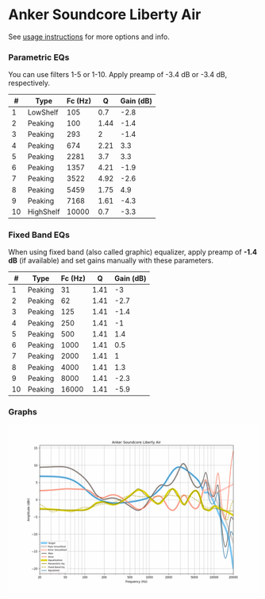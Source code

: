 # Anker Soundcore Liberty Air
See [usage instructions](https://github.com/jaakkopasanen/AutoEq#usage) for more options and info.

### Parametric EQs
You can use filters 1-5 or 1-10. Apply preamp of -3.4 dB or -3.4 dB, respectively.

|   # | Type      |   Fc (Hz) |    Q |   Gain (dB) |
|-----|-----------|-----------|------|-------------|
|   1 | LowShelf  |       105 | 0.7  |        -2.8 |
|   2 | Peaking   |       100 | 1.44 |        -1.4 |
|   3 | Peaking   |       293 | 2    |        -1.4 |
|   4 | Peaking   |       674 | 2.21 |         3.3 |
|   5 | Peaking   |      2281 | 3.7  |         3.3 |
|   6 | Peaking   |      1357 | 4.21 |        -1.9 |
|   7 | Peaking   |      3522 | 4.92 |        -2.6 |
|   8 | Peaking   |      5459 | 1.75 |         4.9 |
|   9 | Peaking   |      7168 | 1.61 |        -4.3 |
|  10 | HighShelf |     10000 | 0.7  |        -3.3 |

### Fixed Band EQs
When using fixed band (also called graphic) equalizer, apply preamp of **-1.4 dB** (if available) and set gains manually with these parameters.

|   # | Type    |   Fc (Hz) |    Q |   Gain (dB) |
|-----|---------|-----------|------|-------------|
|   1 | Peaking |        31 | 1.41 |        -3   |
|   2 | Peaking |        62 | 1.41 |        -2.7 |
|   3 | Peaking |       125 | 1.41 |        -1.4 |
|   4 | Peaking |       250 | 1.41 |        -1   |
|   5 | Peaking |       500 | 1.41 |         1.4 |
|   6 | Peaking |      1000 | 1.41 |         0.5 |
|   7 | Peaking |      2000 | 1.41 |         1   |
|   8 | Peaking |      4000 | 1.41 |         1.3 |
|   9 | Peaking |      8000 | 1.41 |        -2.3 |
|  10 | Peaking |     16000 | 1.41 |        -5.9 |

### Graphs
![](./Anker%20Soundcore%20Liberty%20Air.png)
